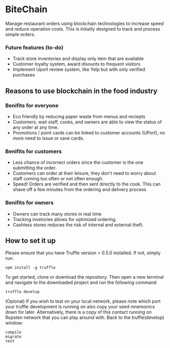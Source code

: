 # BiteChain

Manage restaurant orders using blockchain technologies to increase speed and reduce operation costs. This is initailly designed to track and process simple orders.

### Future features (to-do)

- Track store inventories and display only item that are available
- Customer loyalty system, award disounts to frequent visitors
- Implement Uport review system, like Yelp but with only verified purchases

## Reasons to use blockchain in the food industry

### Benifits for everyone

- Eco friendly by reducing paper waste from menus and reciepts
- Customers, wait staff, cooks, and owners are able to view the status of any order at any time.
- Promotions / point cards can be linked to customer accounts (UPort), no more need to issue or save cards.

### Benifits for customers

- Less chance of incorrect orders since the customer is the one submitting the order.
- Customers can order at their leisure, they don't need to worry about staff coming too often or not often enough.
- Speed! Orders are verified and then sent directly to the cook. This can shave off a few minutes from the ordering and delivery process

### Benifits for owners

- Owners can track many stores in real time
- Tracking invetories allows for optimized ordering.
- Cashless stores reduces the risk of internal and external theft.

## How to set it up

Please ensure that you have Truffle version > 0.5.0 installed. If not, simply run:

```
npm install -g truffle
```

To get started, clone or download the repository. Then open a new terminal and navigate to the downloaded project and run the following command

```
truffle develop
```

(Opional) If you wish to test on your local network, please note which port your truffle development is running on also copy your seed mnemonics down for later. Alternatively, there is a copy of this contact running on Ropsten network that you can play around with. Back to the truffle(develop) window:

```
compile
migrate
test
```
